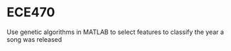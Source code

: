# ECE470
Use genetic algorithms in MATLAB to select features to classify the year a song was released
